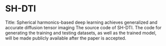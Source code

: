 # SH-DTI
Title: Spherical harmonics-based deep learning achieves generalized and accurate diffusion tensor imaging
The source code of SH-DTI.
The code for generating the training and testing datasets, as well as the trained model, will be made publicly available after the paper is accepted.
